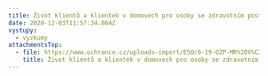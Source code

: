 ```yaml
---
title: Život klientů a klientek v domovech pro osoby se zdravotním postižením
date: 2020-12-03T11:57:34.864Z
vystupy:
  - vyzkumy
attachmentsTop:
  - file: https://www.ochrance.cz/uploads-import/ESO/6-19-OZP-MR%20V%C3%BDzkumn%C3%A1%20zpr%C3%A1va%20DOZP%20final.pdf
    title: Život klientů a klientek v domovech pro osoby se zdravotním postižením
---
```

